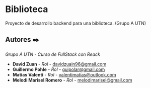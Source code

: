 # Biblioteca
Proyecto de desarrollo backend para una biblioteca. (Grupo A UTN)

## Autores ✒️

_Grupo A UTN - Curso de FullStack con Reack_

* **David Zuan** - *Rol* - [davidzuain96@gmail.com]()
* **Guillermo Pohle** - *Rol* - [guipolar@gmail.com]()
* **Matias Valenti** - *Rol* - [valentimatias@outlook.com]()
* **Melodi Marisel Romero** - *Rol* - [melodimarisel@gmail.com]()
